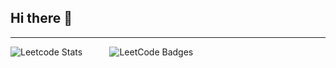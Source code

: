 ## Hi there 👋
---

![Leetcode Stats](https://leetcard.jacoblin.cool/Sakthi_Kumar_2005?theme=dark&ext=contest)  &nbsp;&nbsp;&nbsp;&nbsp;&nbsp;&nbsp;&nbsp;&nbsp;&nbsp; <img src="https://leetcode-badge-showcase.vercel.app/api?username=Sakthi_Kumar_2005&animated=true" alt="LeetCode Badges"/>

<!--
**sakthi-2005/sakthi-2005** is a ✨ _special_ ✨ repository because its `README.md` (this file) appears on your GitHub profile.

Here are some ideas to get you started:

- 🔭 I’m currently working on ...
- 🌱 I’m currently learning ...
- 👯 I’m looking to collaborate on ...
- 🤔 I’m looking for help with ...
- 💬 Ask me about ...
- 📫 How to reach me: ...
- 😄 Pronouns: ...
- ⚡ Fun fact: ...
-->
